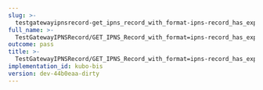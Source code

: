 ```yaml
---
slug: >-
  testgatewayipnsrecord-get_ipns_record_with_format-ipns-record_has_expected_http_headers_and_valid_key
full_name: >-
  TestGatewayIPNSRecord/GET_IPNS_Record_with_format=ipns-record_has_expected_HTTP_headers_and_valid_key
outcome: pass
title: >-
  TestGatewayIPNSRecord/GET_IPNS_Record_with_format=ipns-record_has_expected_HTTP_headers_and_valid_key
implementation_id: kubo-bis
version: dev-44b0eaa-dirty
---
```


